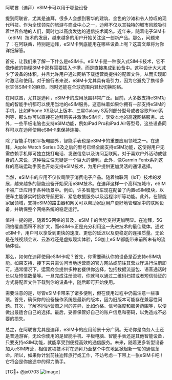 阿联酋（迪拜）eSIM卡可以用于哪些设备

提到阿联酋，尤其是迪拜，很多人会想到奢华的建筑、金色的沙滩和令人惊叹的现代科技。作为全球领先的旅游与商业中心之一，迪拜不仅以其独特的城市风貌吸引着世界各地的人们，同时也以高度发达的通信技术闻名。近年来，随着电子SIM卡（eSIM）技术的发展，越来越多的用户开始关注这一创新产品。那么，问题来了：在阿联酋，特别是迪拜，eSIM卡到底能用在哪些设备上呢？这篇文章将为你详细解答。

首先，让我们来了解一下什么是eSIM卡。eSIM卡是一种嵌入式SIM卡技术，它不像传统的物理SIM卡那样需要插入卡槽，而是直接集成到设备中。这种设计大大减少了设备的体积，并且允许用户通过网络下载运营商提供的配置文件，从而实现即时激活和使用。对于旅行者来说，eSIM卡尤其具有吸引力，因为它避免了携带多张实体SIM卡的麻烦，同时还能在全球范围内轻松切换网络。

在阿联酋，尤其是迪拜，eSIM卡的应用范围非常广泛。目前，大多数支持eSIM功能的智能手机都可以使用当地的eSIM服务。这意味着如果你拥有一部支持eSIM的手机，比如iPhone XS及以上版本、三星Galaxy S系列部分型号或者谷歌Pixel系列等，那么你可以直接在迪拜购买并激活eSIM卡，享受本地的高速网络服务。此外，一些平板电脑也支持eSIM功能，例如iPad Pro和iPad Air等型号，这些设备同样可以在迪拜使用eSIM卡来保持连接。

除了智能手机和平板电脑外，智能手表也是eSIM卡的重要应用领域之一。在迪拜，Apple Watch Series 3及之后的型号已经全面支持eSIM功能，这使得用户无需依赖手机即可独立拨打电话、发送信息以及访问互联网。对于喜欢户外活动或健身的人来说，这种独立性无疑是一个巨大的便利。此外，像Garmin Fenix系列这样的高端运动手表也开始支持eSIM技术，为用户提供更加灵活的通讯选择。

当然，eSIM卡的应用不仅仅局限于消费电子产品。随着物联网（IoT）技术的发展，越来越多的智能设备开始采用eSIM技术。在迪拜这样一个高科技城市，eSIM卡被广泛应用于各种场景中。例如，许多智能汽车现在配备了内置eSIM模块，以便车主能够实时接收导航更新、紧急救援服务以及远程诊断等功能。此外，在智能家居领域，支持eSIM的路由器和网关可以帮助家庭用户更好地管理家中的联网设备，并确保整个网络系统的稳定运行。

值得一提的是，随着5G网络的普及，eSIM卡的优势变得更加明显。在迪拜，5G网络覆盖面积不断扩大，而eSIM卡正是充分利用这一先进技术的最佳载体。通过eSIM卡，用户可以享受到更快的速度、更低的延迟以及更稳定的连接质量。无论是在线视频会议、云游戏还是虚拟现实体验，5G加上eSIM都能带来前所未有的流畅体验。

那么，如何在迪拜使用eSIM卡呢？首先，你需要确认你的设备是否支持eSIM功能。如果支持，接下来只需访问当地运营商的官方网站或前往其营业厅进行注册即可。通常情况下，运营商会提供多种套餐供你选择，包括数据流量包、语音通话时长以及短信数量等。一旦完成注册流程，你就可以通过二维码扫描或者短信验证的方式将配置文件下载到你的设备中，随后即可开始使用。

需要注意的是，尽管eSIM卡带来了诸多便利，但在使用过程中仍需注意一些事项。首先，确保你的设备操作系统是最新的版本，因为旧版本可能存在兼容性问题。其次，了解不同运营商之间的差异，比如价格、信号强度和服务范围等，以便做出最适合自己的选择。最后，妥善保管好自己的账户信息和密码，以免造成不必要的损失。

总之，在阿联酋尤其是迪拜，eSIM卡的应用前景十分广阔。无论你是商务人士还是普通游客，无论你使用的是智能手机、平板电脑、智能手表还是其他智能设备，只要支持eSIM功能，就能享受到便捷高效的通信服务。未来，随着更多新型设备加入eSIM阵营，相信这项技术将在迪拜乃至整个中东地区掀起新一轮的通信革命。所以，如果你计划前往迪拜旅行或工作，不妨考虑一下带上一张eSIM卡吧！它将会是你旅途中的得力助手。

[TG💪+ @jx0703 ![Image](https://github.com/user-attachments/assets/dbca1d08-cadb-493c-b0ec-ad6f7a83f270)]